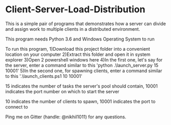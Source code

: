 # Client-Server-Load-Distribution
This is a simple pair of programs that demonstrates how a server can divide and assign work to multiple clients in a distributed environment.

This program needs Python 3.6 and Windows Operating System to run

To run this program,
  1)Download this project folder into a convenient location on your computer
  2)Extract this folder and open it in system explorer
  3)Open 2 powershell windows here
  4)In the first one, let's say for the server, enter a command similar to this 'python .\launch_server.py 15 10001'
  5)In the second one, for spawning clients, enter a command similar to this '.\launch_clients.ps1 10 10001'
 
15 indicates the number of tasks the server's pool should contain, 10001 indicates the port number on which to start the server

10 indicates the number of clients to spawn, 10001 indicates the port to connect to

Ping me on Gitter (handle: @nikhil1011) for any questions.
  
